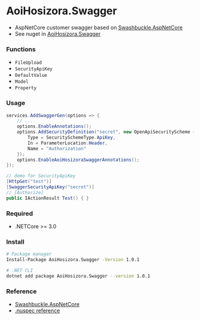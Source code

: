﻿# AoiHosizora.Swagger

+ AspNetCore customer swagger based on [Swashbuckle.AspNetCore](https://github.com/domaindrivendev/Swashbuckle.AspNetCore)
+ See nuget in [AoiHosizora.Swagger](https://www.nuget.org/packages/AoiHosizora.Swagger/)

### Functions

+ `FileUpload`
+ `SecurityApiKey`
+ `DefaultValue`
+ `Model`
+ `Property`

### Usage

```c#
services.AddSwaggerGen(options => {
    // ...
    options.EnableAnnotations();
    options.AddSecurityDefinition("secret", new OpenApiSecurityScheme { // demo
        Type = SecuritySchemeType.ApiKey,
        In = ParameterLocation.Header,
        Name = "Authorization"
    });
    options.EnableAoiHosizoraSwaggerAnnotations();
});
```

```c#
// demo for SecurityApiKey
[HttpGet("test")]
[SwaggerSecurityApiKey("secret")]
// [Authorize]
public IActionResult Test() { }
```

### Required

+ .NETCore >= 3.0

### Install

```bash
# Package manager
Install-Package AoiHosizora.Swagger -Version 1.0.1

# .NET CLI
dotnet add package AoiHosizora.Swagger --version 1.0.1
```

### Reference

+ [Swashbuckle.AspNetCore](https://github.com/domaindrivendev/Swashbuckle.AspNetCore)
+ [.nuspec reference](https://docs.microsoft.com/en-us/nuget/reference/nuspec)
